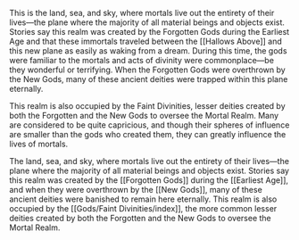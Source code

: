 This is the land, sea, and sky, where mortals live out the entirety of their lives—the plane where the majority of all material beings and objects exist. Stories say this realm was created by the Forgotten Gods during the Earliest Age and that these immortals traveled between the [[Hallows Above]] and this new plane as easily as waking from a dream. During this time, the gods were familiar to the mortals and acts of divinity were commonplace—be they wonderful or terrifying. When the Forgotten Gods were overthrown by the New Gods, many of these ancient deities were trapped within this plane eternally.

This realm is also occupied by the Faint Divinities, lesser deities created by both the Forgotten and the New Gods to oversee the Mortal Realm. Many are considered to be quite capricious, and though their spheres of influence are smaller than the gods who created them, they can greatly influence the lives of mortals.

The land, sea, and sky, where mortals live out the entirety of their lives—the plane where the majority of all material beings and objects exist. Stories say this realm was created by the [[Forgotten Gods]] during the [[Earliest Age]], and when they were overthrown by the [[New Gods]], many of these ancient deities were banished to remain here eternally. This realm is also occupied by the [[Gods/Faint Divinities/index]], the more common lesser deities created by both the Forgotten and the New Gods to oversee the Mortal Realm.
